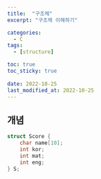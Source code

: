 ```yaml
---
title:  "구조체"
excerpt: "구조체 이해하기"

categories:
  - C
tags:
  - [structure]

toc: true
toc_sticky: true
 
date: 2022-10-25
last_modified_at: 2022-10-25
---
```


## 개념  
```c  
struct Score {
    char name[10];
    int kor;
    int mat;
    int eng;
} S;
```  

